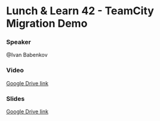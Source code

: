 # Lunch & Learn 42 - TeamCity Migration Demo

### Speaker
@Ivan Babenkov

### Video
[Google Drive link](https://drive.google.com/file/d/1Znl85vAiDJA0mTv59ocpznGN8nk09yul/view?usp=sharing)

### Slides
[Google Drive link](https://docs.google.com/presentation/d/1n-A4smILg9AlGBpc69CtFsKoQPz3J59i/edit?usp=sharing&ouid=108189634805342142590&rtpof=true&sd=true)

